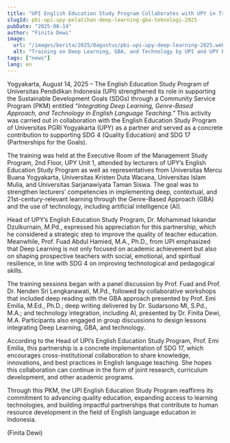 ```yaml
---
title: "UPI English Education Study Program Collaborates with UPY in Training on Deep Learning, GBA, and Technology"
slugId: pbi-upi-upy-pelatihan-deep-learning-gba-teknologi-2025
pubDate: "2025-08-14"
author: "Finita Dewi"
image:
  url: "/images/berita/2025/8agustus/pbi-upi-upy-deep-learning-2025.webp"
  alt: "Training on Deep Learning, GBA, and Technology by UPI and UPY English Education Study Programs"
tags: ["news"]
lang: en
---
```


Yogyakarta, August 14, 2025 – The English Education Study Program of Universitas Pendidikan Indonesia (UPI) strengthened its role in supporting the Sustainable Development Goals (SDGs) through a Community Service Program (PKM) entitled *“Integrating Deep Learning, Genre-Based Approach, and Technology in English Language Teaching.”* This activity was carried out in collaboration with the English Education Study Program of Universitas PGRI Yogyakarta (UPY) as a partner and served as a concrete contribution to supporting SDG 4 (Quality Education) and SDG 17 (Partnerships for the Goals).  

The training was held at the Executive Room of the Management Study Program, 2nd Floor, UPY Unit 1, attended by lecturers of UPY’s English Education Study Program as well as representatives from Universitas Mercu Buana Yogyakarta, Universitas Kristen Duta Wacana, Universitas Islam Mulia, and Universitas Sarjanawiyata Taman Siswa. The goal was to strengthen lecturers’ competencies in implementing deep, contextual, and 21st-century-relevant learning through the Genre-Based Approach (GBA) and the use of technology, including artificial intelligence (AI).  

Head of UPY’s English Education Study Program, Dr. Mohammad Iskandar Dzulkurnain, M.Pd., expressed his appreciation for this partnership, which he considered a strategic step to improve the quality of teacher education. Meanwhile, Prof. Fuad Abdul Hamied, M.A., Ph.D., from UPI emphasized that Deep Learning is not only focused on academic achievement but also on shaping prospective teachers with social, emotional, and spiritual resilience, in line with SDG 4 on improving technological and pedagogical skills.  

The training sessions began with a panel discussion by Prof. Fuad and Prof. Dr. Nenden Sri Lengkanawati, M.Pd., followed by collaborative workshops that included deep reading with the GBA approach presented by Prof. Emi Emilia, M.Ed., Ph.D.; deep writing delivered by Dr. Sudarsono MI, S.Pd., M.A.; and technology integration, including AI, presented by Dr. Finita Dewi, M.A. Participants also engaged in group discussions to design lessons integrating Deep Learning, GBA, and technology.  

According to the Head of UPI’s English Education Study Program, Prof. Emi Emilia, this partnership is a concrete implementation of SDG 17, which encourages cross-institutional collaboration to share knowledge, innovations, and best practices in English language teaching. She hopes this collaboration can continue in the form of joint research, curriculum development, and other academic programs.  

Through this PKM, the UPI English Education Study Program reaffirms its commitment to advancing quality education, expanding access to learning technologies, and building impactful partnerships that contribute to human resource development in the field of English language education in Indonesia.  

(Finita Dewi)
